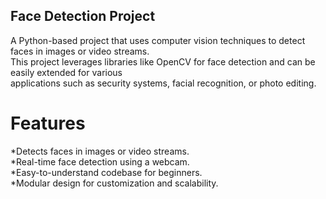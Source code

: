## Face Detection Project

A Python-based project that uses computer vision techniques to detect faces in images or video streams.   
This project leverages libraries like OpenCV for face detection and can be easily extended for various   
applications such as security systems, facial recognition, or photo editing.   

# Features
*Detects faces in images or video streams.   
*Real-time face detection using a webcam.   
*Easy-to-understand codebase for beginners.   
*Modular design for customization and scalability.   
